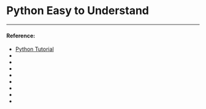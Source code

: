 # Python Easy to Understand



---
#### Reference:
- [Python Tutorial](https://www.youtube.com/playlist?list=PLJJcOjd3n1ZciR86Tc0y1Z2b2J1Nr9bAB)
- []()
- []()
- []()
- []()
- []()
- []()
- []()
- []()


